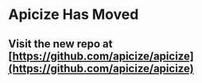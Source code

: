 # Apicize Has Moved

## Visit the new repo at [https://github.com/apicize/apicize](https://github.com/apicize/apicize)
